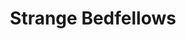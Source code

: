 ---
title: Strange Bedfellows
year: 1950
opening_date: 1950-11-17
closing_date: 1950-11-25
layout: productions
image:
image_caption:
image_credit:
playbill: 
category: 
details:
  Theatre: Theatre Jacksonville
  Venue: Little Theatre
cast:
  Addie Cromwell Hampton: Jewett Ashley
  Beulah: Jeanne Strickland
  Birdie: Sue Miller
  Clarissa Blynn Cromwell: Marion Conner
  Gifford Hampton: George Durney
  Julia Cromwell: Jean Heebner
  Lillian Hampton: Sabina Clair Reiser
  Ling: Bill Gibbs
  Matthew Cromwell: Snick Ogden
  Mayor Ambrose Tibbett: Richard Kaszner
  Mrs. Gimble: Billie Lane Rush
  Mrs. Tillie Sparker: Jane Porter
  Mrs. Worley: Mildred Thomas
  Nicky Hampton:
    - Frank Seghers, Jr.
    - Mathis Lee Becker
  Opal: Bonnie Manes
  Senator William Cromwell: Major J. Reiser
  Vincent Pemberton: Jack Vaughn
  Zita: June Bowden
crew:
  Director: Paul E. Geisenhof
  Assistant Director:
    - Jeanne Strickland
    - Sue Miller
  Book Holder: Eve Oltman
  Curtain: L.J. Gift
  Light Controls: Walter Quattlebaum
  Make-up Assistant:
    - Elmo Lehman
    - Jane Porter
    - Ernestine Taylor
    - Roy Meischner
  Make-up Chairman: Richard Kaszner
  Music: Su Hawkins
  Properties Assistant:
    - Helen Jones
    - Ruth Hamilton
    - Larry Johnson
    - Margaret Grimm
    - Deane Jackson
    - Joan Brown
    - Janet Sucow
    - Larry Zell
    - Edna Spindel
  Properties Chairman: Edythe Price
  Set and Technical Direction: Bernard W. Kane
  Set Color Design: Jay Harder
  Set Construction and Painting:
    - Walter Quattlebaum
    - Edna Spindel
    - Shirley Kane
    - Reine Arrington
    - Jimmy Dawson
    - Frankie Goldberg
    - Gloria Meekins
    - Grace Ogden
    - Larry Zell
    - Laurel Barton
    - Jean Rabin
  Stage Manager: Peggy Gift
  Wardrobe Chairman: 
  - Eula Mae Snow
  - Madelon Geisenhof
  Wardrobe Assistant:
    - Ann Pafford Welch
    - Karen O'Shaughnessy
    - Margaret Fairweather
    - Helen List
    - Edna Spindel
    - Laurel Barton
    - Dorothy Womble
    - Doris Hobgood
    - Mrs. R.P. Broome
    - Polly Clendening
    - Jean Rabin
orchestra:
external_links:
---